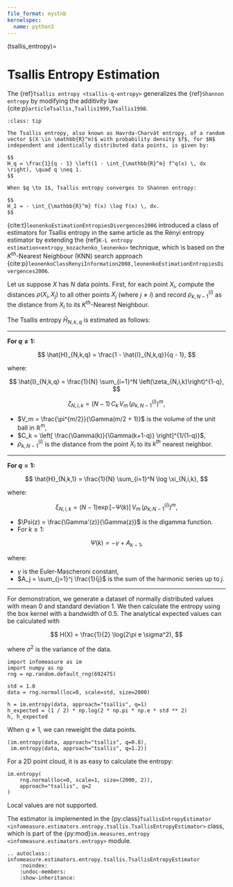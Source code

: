 ```yaml
---
file_format: mystnb
kernelspec:
  name: python3
---
```


(tsallis_entropy)=
# Tsallis Entropy Estimation
The {ref}`Tsallis entropy <tsallis-q-entropy>` generalizes the {ref}`Shannon entropy` by modifying the additivity law {cite:p}`articleTsallis,Tsallis1999,Tsallis1998`.

```{admonition} Tsallis Entropy
:class: tip

The Tsallis entropy, also known as Havrda-Charvát entropy, of a random vector $(X \in \mathbb{R}^m)$ with probability density $f$, for $N$ independent and identically distributed data points, is given by:

$$
H_q = \frac{1}{q - 1} \left(1 - \int_{\mathbb{R}^m} f^q(x) \, dx \right), \quad q \neq 1.
$$

When $q \to 1$, Tsallis entropy converges to Shannon entropy:

$$
H_1 = - \int_{\mathbb{R}^m} f(x) \log f(x) \, dx.
$$
```

{cite:t}`leonenkoEstimationEntropiesDivergences2006` introduced a class of estimators for Tsallis entropy in the same article as the Rényi entropy estimator by extending the {ref}`K-L entropy estimation<entropy_kozachenko_leonenko>` technique, which is based on the $K^{th}$-Nearest Neighbour (KNN) search approach {cite:p}`leonenkoClassRenyiInformation2008,leonenkoEstimationEntropiesDivergences2006`.

Let us suppose $X$ has $N$ data points.
First, for each point $X_i$, compute the distances $\rho(X_i, X_j)$ to all other points $X_j$ (where $j \neq i$) and record $\rho_{k,N-1}^{(i)}$ as the distance from $X_i$ to its $K^{th}$-Nearest Neighbour.

The Tsallis entropy $\hat{H}_{N,k,q}$ is estimated as follows:

---
**For $q \neq 1$:**

$$
\hat{H}_{N,k,q} = \frac{1 - \hat{I}_{N,k,q}}{q - 1},
$$

where:

$$
\hat{I}_{N,k,q} = \frac{1}{N} \sum_{i=1}^N \left(\zeta_{N,i,k}\right)^{1-q},
$$

$$
\zeta_{N,i,k} = (N-1) \, C_k \, V_m \, \left(\rho_{k,N-1}^{(i)}\right)^m,
$$

- $V_m = \frac{\pi^{m/2}}{\Gamma(m/2 + 1)}$ is the volume of the unit ball in $\mathbb{R}^m$,
- $C_k = \left[ \frac{\Gamma(k)}{\Gamma(k+1-q)} \right]^{1/(1-q)}$,
- $\rho_{k,N-1}^{(i)}$ is the distance from the point $X_i$ to its $k^{th}$ nearest neighbor.

---

**For $q = 1$:**

$$
\hat{H}_{N,k,1} = \frac{1}{N} \sum_{i=1}^N \log \xi_{N,i,k},
$$

where:

$$
\xi_{N,i,k} = (N-1) \exp[-\Psi(k)] \, V_m \, \left(\rho_{k,N-1}^{(i)}\right)^m,
$$

- $\Psi(z) = \frac{\Gamma'(z)}{\Gamma(z)}$ is the digamma function.
- For $k \geq 1$:

$$
\Psi(k) = -\gamma + A_{k-1},
$$

where:
- $\gamma$ is the Euler-Mascheroni constant,
- $A_j = \sum_{j=1}^j \frac{1}{j}$ is the sum of the harmonic series up to $j$.
---



For demonstration, we generate a dataset of normally distributed values with mean $0$ and standard deviation $1$.
We then calculate the entropy using the box kernel with a bandwidth of $0.5$.
The analytical expected values can be calculated with

$$
H(X) = \frac{1}{2} \log(2\pi e \sigma^2),
$$

where $\sigma^2$ is the variance of the data.

```{code-cell}
import infomeasure as im
import numpy as np
rng = np.random.default_rng(692475)

std = 1.0
data = rng.normal(loc=0, scale=std, size=2000)

h = im.entropy(data, approach="tsallis", q=1)
h_expected = (1 / 2) * np.log(2 * np.pi * np.e * std ** 2)
h, h_expected
```

When $q \neq 1$, we can reweight the data points.

```{code-cell}
(im.entropy(data, approach="tsallis", q=0.8),
 im.entropy(data, approach="tsallis", q=1.2))
```

For a 2D point cloud, it is as easy to calculate the entropy:

```{code-cell}
im.entropy(
    rng.normal(loc=0, scale=1, size=(2000, 2)),
    approach="tsallis", q=2
)
```

Local values are not supported.

The estimator is implemented in the {py:class}`TsallisEntropyEstimator <infomeasure.estimators.entropy.tsallis.TsallisEntropyEstimator>` class,
which is part of the {py:mod}`im.measures.entropy <infomeasure.estimators.entropy>` module.

```{eval-rst}
.. autoclass:: infomeasure.estimators.entropy.tsallis.TsallisEntropyEstimator
    :noindex:
    :undoc-members:
    :show-inheritance:
```
